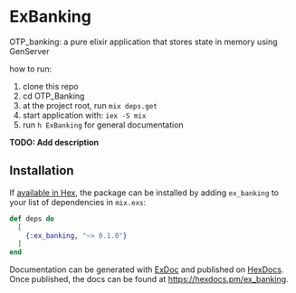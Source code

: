 # ExBanking

OTP_banking: a pure elixir application that stores state in memory using GenServer

how to run:

1) clone this repo
2) cd OTP_Banking
3) at the project root, run  `mix deps.get`
4) start application with: `iex -S mix`
5) run `h ExBanking` for general documentation


**TODO: Add description**

## Installation

If [available in Hex](https://hex.pm/docs/publish), the package can be installed
by adding `ex_banking` to your list of dependencies in `mix.exs`:

```elixir
def deps do
  [
    {:ex_banking, "~> 0.1.0"}
  ]
end
```

Documentation can be generated with [ExDoc](https://github.com/elixir-lang/ex_doc)
and published on [HexDocs](https://hexdocs.pm). Once published, the docs can
be found at <https://hexdocs.pm/ex_banking>.

